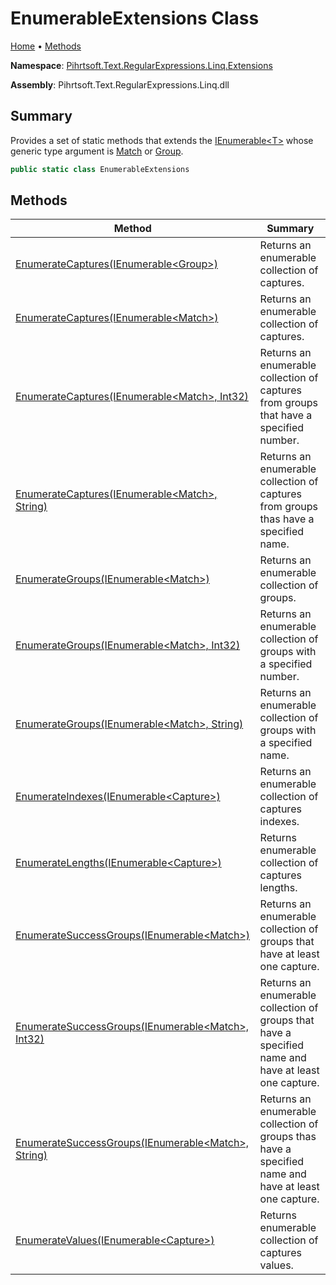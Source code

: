 # EnumerableExtensions Class

[Home](../../../../../../README.md) &#x2022; [Methods](#methods)

**Namespace**: [Pihrtsoft.Text.RegularExpressions.Linq.Extensions](../README.md)

**Assembly**: Pihrtsoft\.Text\.RegularExpressions\.Linq\.dll

## Summary

Provides a set of static methods that extends the [IEnumerable\<T>](https://docs.microsoft.com/en-us/dotnet/api/system.collections.generic.ienumerable-1) whose generic type argument is [Match](https://docs.microsoft.com/en-us/dotnet/api/system.text.regularexpressions.match) or [Group](https://docs.microsoft.com/en-us/dotnet/api/system.text.regularexpressions.group)\.

```csharp
public static class EnumerableExtensions
```

## Methods

| Method | Summary |
| ------ | ------- |
| [EnumerateCaptures(IEnumerable\<Group>)](EnumerateCaptures/README.md#Pihrtsoft_Text_RegularExpressions_Linq_Extensions_EnumerableExtensions_EnumerateCaptures_System_Collections_Generic_IEnumerable_System_Text_RegularExpressions_Group__) | Returns an enumerable collection of captures\. |
| [EnumerateCaptures(IEnumerable\<Match>)](EnumerateCaptures/README.md#Pihrtsoft_Text_RegularExpressions_Linq_Extensions_EnumerableExtensions_EnumerateCaptures_System_Collections_Generic_IEnumerable_System_Text_RegularExpressions_Match__) | Returns an enumerable collection of captures\. |
| [EnumerateCaptures(IEnumerable\<Match>, Int32)](EnumerateCaptures/README.md#Pihrtsoft_Text_RegularExpressions_Linq_Extensions_EnumerableExtensions_EnumerateCaptures_System_Collections_Generic_IEnumerable_System_Text_RegularExpressions_Match__System_Int32_) | Returns an enumerable collection of captures from groups that have a specified number\. |
| [EnumerateCaptures(IEnumerable\<Match>, String)](EnumerateCaptures/README.md#Pihrtsoft_Text_RegularExpressions_Linq_Extensions_EnumerableExtensions_EnumerateCaptures_System_Collections_Generic_IEnumerable_System_Text_RegularExpressions_Match__System_String_) | Returns an enumerable collection of captures from groups thas have a specified name\. |
| [EnumerateGroups(IEnumerable\<Match>)](EnumerateGroups/README.md#Pihrtsoft_Text_RegularExpressions_Linq_Extensions_EnumerableExtensions_EnumerateGroups_System_Collections_Generic_IEnumerable_System_Text_RegularExpressions_Match__) | Returns an enumerable collection of groups\. |
| [EnumerateGroups(IEnumerable\<Match>, Int32)](EnumerateGroups/README.md#Pihrtsoft_Text_RegularExpressions_Linq_Extensions_EnumerableExtensions_EnumerateGroups_System_Collections_Generic_IEnumerable_System_Text_RegularExpressions_Match__System_Int32_) | Returns an enumerable collection of groups with a specified number\. |
| [EnumerateGroups(IEnumerable\<Match>, String)](EnumerateGroups/README.md#Pihrtsoft_Text_RegularExpressions_Linq_Extensions_EnumerableExtensions_EnumerateGroups_System_Collections_Generic_IEnumerable_System_Text_RegularExpressions_Match__System_String_) | Returns an enumerable collection of groups with a specified name\. |
| [EnumerateIndexes(IEnumerable\<Capture>)](EnumerateIndexes/README.md) | Returns an enumerable collection of captures indexes\. |
| [EnumerateLengths(IEnumerable\<Capture>)](EnumerateLengths/README.md) | Returns enumerable collection of captures lengths\. |
| [EnumerateSuccessGroups(IEnumerable\<Match>)](EnumerateSuccessGroups/README.md#Pihrtsoft_Text_RegularExpressions_Linq_Extensions_EnumerableExtensions_EnumerateSuccessGroups_System_Collections_Generic_IEnumerable_System_Text_RegularExpressions_Match__) | Returns an enumerable collection of groups that have at least one capture\. |
| [EnumerateSuccessGroups(IEnumerable\<Match>, Int32)](EnumerateSuccessGroups/README.md#Pihrtsoft_Text_RegularExpressions_Linq_Extensions_EnumerableExtensions_EnumerateSuccessGroups_System_Collections_Generic_IEnumerable_System_Text_RegularExpressions_Match__System_Int32_) | Returns an enumerable collection of groups that have a specified name and have at least one capture\. |
| [EnumerateSuccessGroups(IEnumerable\<Match>, String)](EnumerateSuccessGroups/README.md#Pihrtsoft_Text_RegularExpressions_Linq_Extensions_EnumerableExtensions_EnumerateSuccessGroups_System_Collections_Generic_IEnumerable_System_Text_RegularExpressions_Match__System_String_) | Returns an enumerable collection of groups thas have a specified name and have at least one capture\. |
| [EnumerateValues(IEnumerable\<Capture>)](EnumerateValues/README.md) | Returns enumerable collection of captures values\. |

